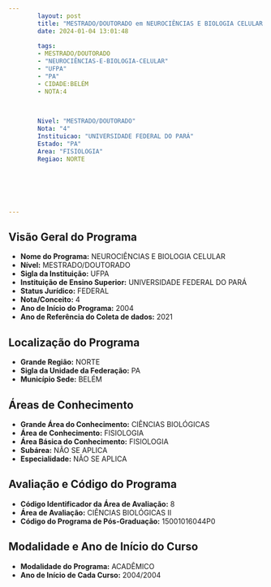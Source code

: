 ```yaml
---
        layout: post
        title: "MESTRADO/DOUTORADO em NEUROCIÊNCIAS E BIOLOGIA CELULAR na UFPA  "
        date: 2024-01-04 13:01:48
     
        tags:
        - MESTRADO/DOUTORADO
        - "NEUROCIÊNCIAS-E-BIOLOGIA-CELULAR"
        - "UFPA"
        - "PA"
        - CIDADE:BELÉM
        - NOTA:4
        
       

        Nivel: "MESTRADO/DOUTORADO"
        Nota: "4"
        Instituicao: "UNIVERSIDADE FEDERAL DO PARÁ"
        Estado: "PA"
        Area: "FISIOLOGIA"
        Regiao: NORTE
        
        
        
        
        
        
---
```

## Visão Geral do Programa
- **Nome do Programa:** NEUROCIÊNCIAS E BIOLOGIA CELULAR
- **Nível:** MESTRADO/DOUTORADO
- **Sigla da Instituição:** UFPA
- **Instituição de Ensino Superior:** UNIVERSIDADE FEDERAL DO PARÁ
- **Status Jurídico:** FEDERAL
- **Nota/Conceito:** 4
- **Ano de Início do Programa:** 2004
- **Ano de Referência do Coleta de dados:** 2021

## Localização do Programa
- **Grande Região:** NORTE
- **Sigla da Unidade da Federação:** PA
- **Município Sede:** BELÉM

## Áreas de Conhecimento
- **Grande Área do Conhecimento:** CIÊNCIAS BIOLÓGICAS
- **Área de Conhecimento:** FISIOLOGIA
- **Área Básica do Conhecimento:** FISIOLOGIA
- **Subárea:** NÃO SE APLICA
- **Especialidade:** NÃO SE APLICA

## Avaliação e Código do Programa
- **Código Identificador da Área de Avaliação:** 8
- **Área de Avaliação:** CIÊNCIAS BIOLÓGICAS II
- **Código do Programa de Pós-Graduação:** 15001016044P0


## Modalidade e Ano de Início do Curso
- **Modalidade do Programa:** ACADÊMICO
- **Ano de Início de Cada Curso:** 2004/2004
